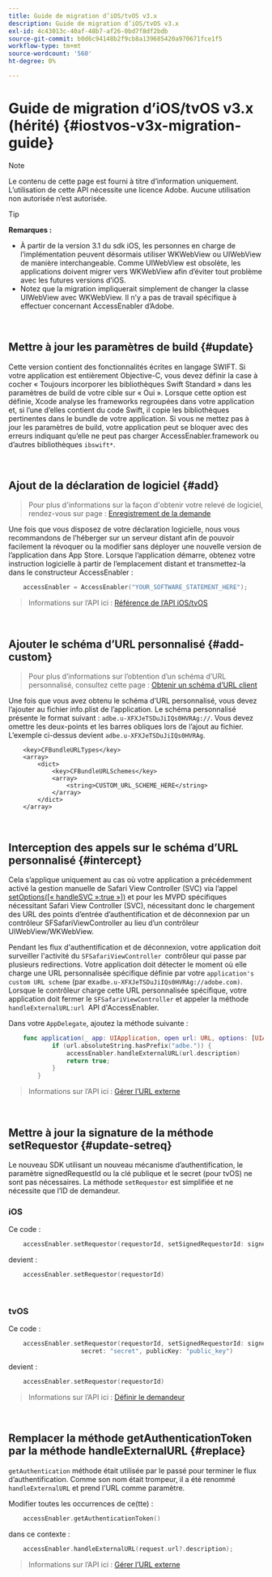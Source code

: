 ```yaml
---
title: Guide de migration d’iOS/tvOS v3.x
description: Guide de migration d’iOS/tvOS v3.x
exl-id: 4c43013c-40af-48b7-af26-0bd7f8df2bdb
source-git-commit: b0d6c94148b2f9cb8a139685420a970671fce1f5
workflow-type: tm+mt
source-wordcount: '560'
ht-degree: 0%

---
```


# Guide de migration d’iOS/tvOS v3.x (hérité) {#iostvos-v3x-migration-guide}

>[!NOTE]
>
>Le contenu de cette page est fourni à titre d’information uniquement. L’utilisation de cette API nécessite une licence Adobe. Aucune utilisation non autorisée n’est autorisée.

>[!TIP]
> 
> **Remarques :**
>
> - À partir de la version 3.1 du sdk iOS, les personnes en charge de l’implémentation peuvent désormais utiliser WKWebView ou UIWebView de manière interchangeable. Comme UIWebView est obsolète, les applications doivent migrer vers WKWebView afin d’éviter tout problème avec les futures versions d’iOS.
> - Notez que la migration impliquerait simplement de changer la classe UIWebView avec WKWebView. Il n’y a pas de travail spécifique à effectuer concernant AccessEnabler d’Adobe.

</br>

## Mettre à jour les paramètres de build {#update}

Cette version contient des fonctionnalités écrites en langage SWIFT. Si votre application est entièrement Objective-C, vous devez définir la case à cocher « Toujours incorporer les bibliothèques Swift Standard » dans les paramètres de build de votre cible sur « Oui ». Lorsque cette option est définie, Xcode analyse les frameworks regroupées dans votre application et, si l’une d’elles contient du code Swift, il copie les bibliothèques pertinentes dans le bundle de votre application. Si vous ne mettez pas à jour les paramètres de build, votre application peut se bloquer avec des erreurs indiquant qu’elle ne peut pas charger AccessEnabler.framework ou d’autres bibliothèques `ibswift*`.

</br>

## Ajout de la déclaration de logiciel {#add}

> Pour plus d&#39;informations sur la façon d&#39;obtenir votre relevé de logiciel, rendez-vous sur
> page :
> [Enregistrement de la demande ](/help/authentication/integration-guide-programmers/legacy/sdks/ios-tvos-sdk/iostvos-application-registration.md)

Une fois que vous disposez de votre déclaration logicielle, nous vous recommandons de l’héberger sur un serveur distant afin de pouvoir facilement la révoquer ou la modifier sans déployer une nouvelle version de l’application dans App Store. Lorsque l’application démarre, obtenez votre instruction logicielle à partir de l’emplacement distant et transmettez-la dans le constructeur AccessEnabler :

```swift
    accessEnabler = AccessEnabler("YOUR_SOFTWARE_STATEMENT_HERE");
```

> Informations sur l’API ici : [Référence de l’API iOS/tvOS](/help/authentication/integration-guide-programmers/legacy/sdks/ios-tvos-sdk/iostvos-sdk-api-reference.md)

</br>

## Ajouter le schéma d’URL personnalisé {#add-custom}

> Pour plus d’informations sur l’obtention d’un schéma d’URL personnalisé, consultez cette page : [Obtenir un schéma d’URL client](/help/authentication/integration-guide-programmers/legacy/sdks/ios-tvos-sdk/iostvos-application-registration.md)

Une fois que vous avez obtenu le schéma d’URL personnalisé, vous devez l’ajouter au fichier info.plist de l’application. Le schéma personnalisé présente le format suivant : `adbe.u-XFXJeTSDuJiIQs0HVRAg://`. Vous devez omettre les deux-points et les barres obliques lors de l’ajout au fichier. L’exemple ci-dessus devient `adbe.u-XFXJeTSDuJiIQs0HVRAg`.

```plist
    <key>CFBundleURLTypes</key>
    <array>
        <dict>
            <key>CFBundleURLSchemes</key>
            <array>
                <string>CUSTOM_URL_SCHEME_HERE</string>
            </array>
        </dict>
    </array>
```

</br>

## Interception des appels sur le schéma d’URL personnalisé {#intercept}

Cela s’applique uniquement au cas où votre application a précédemment activé la gestion manuelle de Safari View Controller (SVC) via l’appel [setOptions(\[« handleSVC »:true »\])](/help/authentication/integration-guide-programmers/legacy/sdks/ios-tvos-sdk/iostvos-sdk-api-reference.md) et pour les MVPD spécifiques nécessitant Safari View Controller (SVC), nécessitant donc le chargement des URL des points d’entrée d’authentification et de déconnexion par un contrôleur SFSafariViewController au lieu d’un contrôleur UIWebView/WKWebView.

Pendant les flux d&#39;authentification et de déconnexion, votre application doit surveiller l&#39;activité du `SFSafariViewController `contrôleur qui passe par plusieurs redirections. Votre application doit détecter le moment où elle charge une URL personnalisée spécifique définie par votre `application's custom URL scheme` (par ex`adbe.u-XFXJeTSDuJiIQs0HVRAg://adobe.com)`. Lorsque le contrôleur charge cette URL personnalisée spécifique, votre application doit fermer le `SFSafariViewController` et appeler la méthode `handleExternalURL:url `API d&#39;AccessEnabler.

Dans votre `AppDelegate`, ajoutez la méthode suivante :

```swift
    func application(_ app: UIApplication, open url: URL, options: [UIApplicationOpenURLOptionsKey: Any]) -> Bool {
            if (url.absoluteString.hasPrefix("adbe.")) {
                accessEnabler.handleExternalURL(url.description)
                return true;
            } 
        }
```

> Informations sur l’API ici : [Gérer l’URL externe](/help/authentication/integration-guide-programmers/legacy/sdks/ios-tvos-sdk/iostvos-sdk-api-reference.md)

</br>

## Mettre à jour la signature de la méthode setRequestor {#update-setreq}

Le nouveau SDK utilisant un nouveau mécanisme d’authentification, le paramètre signedRequestId ou la clé publique et le secret (pour tvOS) ne sont pas nécessaires. La méthode `setRequestor` est simplifiée et ne nécessite que l’ID de demandeur.

### iOS

Ce code :

```swift
    accessEnabler.setRequestor(requestorId, setSignedRequestorId: signedRequestorId)
```

devient :

```swift
    accessEnabler.setRequestor(requestorId)
```

</br>

### tvOS

Ce code :

```swift
    accessEnabler.setRequestor(requestorId, setSignedRequestorId: signedRequestorId,
                    secret: "secret", publicKey: "public_key")
```

devient :

```swift
    accessEnabler.setRequestor(requestorId)
```

> Informations sur l’API ici : [Définir le demandeur](/help/authentication/integration-guide-programmers/legacy/sdks/ios-tvos-sdk/iostvos-sdk-api-reference.md)

</br>

## Remplacer la méthode getAuthenticationToken par la méthode handleExternalURL {#replace}

`getAuthentication` méthode était utilisée par le passé pour terminer le flux d’authentification. Comme son nom était trompeur, il a été renommé `handleExternalURL` et prend l’URL comme paramètre.

Modifier toutes les occurrences de ce(tte) :

```swift
    accessEnabler.getAuthenticationToken()
```

dans ce contexte :

```swift
    accessEnabler.handleExternalURL(request.url?.description);
```

> Informations sur l’API ici : [Gérer l’URL externe](/help/authentication/integration-guide-programmers/legacy/sdks/ios-tvos-sdk/iostvos-sdk-api-reference.md)
